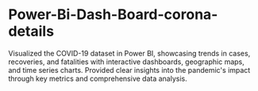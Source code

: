 # Power-Bi-Dash-Board-corona-details

Visualized the COVID-19 dataset in Power BI, showcasing trends in cases, recoveries, and fatalities with interactive dashboards, geographic maps, and time series charts. Provided clear insights into the pandemic's impact through key metrics and comprehensive data analysis.
